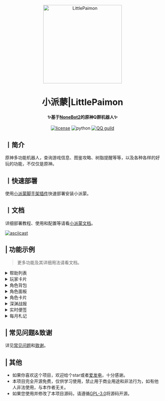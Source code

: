 <p align="center" >
  <a href="https://github.com/CMHopeSunshine/LittlePaimon/tree/nonebot2"><img src="https://s1.ax1x.com/2023/02/05/pS62DJK.png" width="256" height="256" alt="LittlePaimon"></a>
</p>
<h1 align="center">小派蒙|LittlePaimon</h1>
<h4 align="center">✨基于<a href="https://github.com/nonebot/nonebot2" target="_blank">NoneBot2</a>的原神Q群机器人✨</h4>

<p align="center">
    <a href="https://cdn.jsdelivr.net/gh/CMHopeSunshine/LittlePaimon@master/LICENSE"><img src="https://img.shields.io/github/license/CMHopeSunshine/LittlePaimon" alt="license"></a>
    <img src="https://img.shields.io/badge/Python-3.8+-yellow" alt="python">
    <a href="https://qun.qq.com/qqweb/qunpro/share?_wv=3&_wwv=128&inviteCode=MmWrI&from=246610&biz=ka"><img src="https://img.shields.io/badge/QQ频道交流-尘世闲游-blue?style=flat-square" alt="QQ guild"></a>
</p>

## 丨简介

原神多功能机器人，查询游戏信息、图鉴攻略、树脂提醒等等，以及各种各样的好玩的功能，不仅仅是原神。

## 丨快速部署
使用[小派蒙脚手架插件](https://github.com/CMHopeSunshine/nb-cli-plugin-littlepaimon)快速部署安装小派蒙。

## 丨文档

详细部署教程、使用和配置等请看[小派蒙文档](https://docs.paimon.cherishmoon.fun/)。


[![asciicast](https://asciinema.org/a/kMBRbuX5lCEnk5lmXcU53ys5b.svg)](https://asciinema.org/a/kMBRbuX5lCEnk5lmXcU53ys5b)

## | 功能示例
> 更多功能及其详细用法请看文档。
<details>
<summary>帮助列表</summary>
<img src="https://s1.ax1x.com/2023/02/05/pS6gWCT.jpg" alt="help">
</details>

<details>
<summary>玩家卡片</summary>
<img src="https://s1.ax1x.com/2023/02/05/pS6g25V.jpg" alt="ys">
</details>

<details>
<summary>角色背包</summary>
<img src="https://s1.ax1x.com/2023/02/05/pS6ggU0.jpg" alt="ysa">
</details>

<details>
<summary>角色面板</summary>
<img src="https://s1.ax1x.com/2023/02/05/pS6gh2F.jpg" alt="ysd">
</details>

<details>
<summary>角色卡片</summary>
<img src="https://s1.ax1x.com/2023/02/05/pS6gf8U.jpg" alt="ysc">
</details>

<details>
<summary>深渊战报</summary>
<img src="https://s1.ax1x.com/2023/02/05/pS6gcEq.jpg" alt="sy">
</details>

<details>
<summary>实时便签</summary>
<img src="https://s1.ax1x.com/2023/02/05/pS6gybn.jpg" alt="ssbq">
</details>

<details>
<summary>每月札记</summary>
<img src="https://s1.ax1x.com/2023/02/05/pS624FP.jpg" alt="myzj">
</details>

## | 常见问题&致谢

详见[常见问题](https://docs.paimon.cherishmoon.fun/question.html)和[致谢](https://docs.paimon.cherishmoon.fun/thanks.html)。


## | 其他
- 如果你喜欢这个项目，欢迎给个star或者[爱发电](https://afdian.net/a/cherishmoon)，十分感谢。
- 本项目完全开源免费，仅供学习使用，禁止用于商业用途和非法行为，如有他人非法使用，与本作者无关。
- 如果您使用并修改了本项目源码，请遵循[GPL-3.0](https://github.com/CMHopeSunshine/LittlePaimon/blob/Bot/LICENSE)将源码开源。

